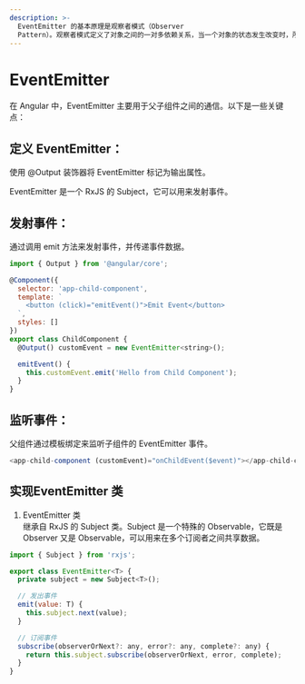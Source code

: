 ```yaml
---
description: >-
  EventEmitter 的基本原理是观察者模式（Observer
  Pattern）。观察者模式定义了对象之间的一对多依赖关系，当一个对象的状态发生改变时，所有依赖于它的对象都会得到通知并自动更新。
---
```


# EventEmitter



在 Angular 中，EventEmitter 主要用于父子组件之间的通信。以下是一些关键点：

## **定义 EventEmitter：**

使用 @Output 装饰器将 EventEmitter 标记为输出属性。

EventEmitter 是一个 RxJS 的 Subject，它可以用来发射事件。

## **发射事件：**

通过调用 emit 方法来发射事件，并传递事件数据。

```javascript
import { Output } from '@angular/core';

@Component({
  selector: 'app-child-component',
  template: `
    <button (click)="emitEvent()">Emit Event</button>
  `,
  styles: []
})
export class ChildComponent {
  @Output() customEvent = new EventEmitter<string>();

  emitEvent() {
    this.customEvent.emit('Hello from Child Component');
  }
}
```

## **监听事件：**

父组件通过模板绑定来监听子组件的 EventEmitter 事件。

```javascript
<app-child-component (customEvent)="onChildEvent($event)"></app-child-component>
```

## **实现**EventEmitter 类

1. &#x20;EventEmitter 类\
   继承自 RxJS 的 Subject 类。Subject 是一个特殊的 Observable，它既是 Observer 又是 Observable，可以用来在多个订阅者之间共享数据。

```javascript
import { Subject } from 'rxjs';

export class EventEmitter<T> {
  private subject = new Subject<T>();

  // 发出事件
  emit(value: T) {
    this.subject.next(value);
  }

  // 订阅事件
  subscribe(observerOrNext?: any, error?: any, complete?: any) {
    return this.subject.subscribe(observerOrNext, error, complete);
  }
}
```

```javascript
```
